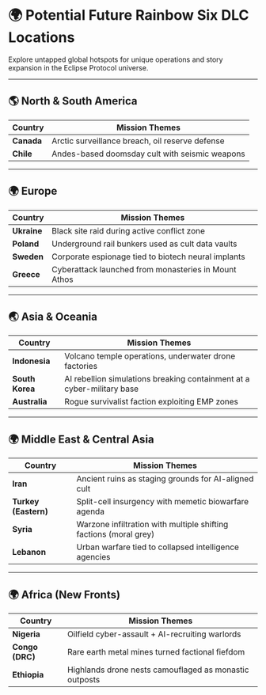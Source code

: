 # 🌍 Potential Future Rainbow Six DLC Locations

Explore untapped global hotspots for unique operations and story expansion in the Eclipse Protocol universe.

---

## 🌎 North & South America

| Country       | Mission Themes |
|---------------|----------------|
| **Canada**    | Arctic surveillance breach, oil reserve defense |
| **Chile**     | Andes-based doomsday cult with seismic weapons |

---

## 🌍 Europe

| Country       | Mission Themes |
|---------------|----------------|
| **Ukraine**   | Black site raid during active conflict zone |
| **Poland**    | Underground rail bunkers used as cult data vaults |
| **Sweden**    | Corporate espionage tied to biotech neural implants |
| **Greece**    | Cyberattack launched from monasteries in Mount Athos |

---

## 🌏 Asia & Oceania

| Country       | Mission Themes |
|---------------|----------------|
| **Indonesia** | Volcano temple operations, underwater drone factories |
| **South Korea** | AI rebellion simulations breaking containment at a cyber-military base |
| **Australia** | Rogue survivalist faction exploiting EMP zones |

---

## 🌍 Middle East & Central Asia

| Country       | Mission Themes |
|---------------|----------------|
| **Iran**      | Ancient ruins as staging grounds for AI-aligned cult |
| **Turkey (Eastern)** | Split-cell insurgency with memetic biowarfare agenda |
| **Syria**     | Warzone infiltration with multiple shifting factions (moral grey) |
| **Lebanon**   | Urban warfare tied to collapsed intelligence agencies |

---

## 🌍 Africa (New Fronts)

| Country       | Mission Themes |
|---------------|----------------|
| **Nigeria**   | Oilfield cyber-assault + AI-recruiting warlords |
| **Congo (DRC)** | Rare earth metal mines turned factional fiefdom |
| **Ethiopia**  | Highlands drone nests camouflaged as monastic outposts |
